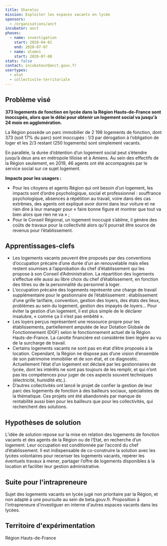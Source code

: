 ```yaml
---
title: Shareloc
mission: Exploiter les espaces vacants en lycée
sponsors:
  - /organisations/anct
incubator: anct
phases:
  - name: investigation
    start: 2020-04-01
    end: 2020-07-07
  - name: alumni
    start: 2020-07-08
stats: false
contact: incubateur@anct.gouv.fr
usertypes:
  - etat
  - collectivite-territoriale
---
```

## Problème visé

**373 logements de fonction en lycée dans la Région Hauts-de-France sont inoccupés, alors que le délai pour obtenir un logement social va jusqu'à 24 mois en agglomération.**

La Région possède un parc immobilier de 2 198 logements de fonction, dont 373 (soit 17% du parc) sont inoccupés : 1/3 par dérogation à l’obligation de loger et les 2/3 restant (250 logements) sont simplement vacants.

En parallèle, la durée d’obtention d’un logement social peut s’étendre jusqu’à deux ans en métropole lilloise et à Amiens. Au sein des effectifs de la Région seulement, en 2019, 46 agents ont été accompagnés par le service social sur ce sujet logement.

**Impacts pour les usagers :**
- Pour les citoyens et agents Région qui ont besoin d’un logement, les impacts sont d’ordre psychologique, social et professionnel : souffrance psychologique, absences à répétition au travail, voire dans des cas extrêmes, des agents ont expliqué avoir dormi dans leur voiture et ne rien dire à leur manager pour « faire bonne figure et montrer que tout va bien alors que rien ne va » ;
- Pour le Conseil Régional, un logement inoccupé s’abîme, il génère des coûts de travaux pour la collectivité alors qu’il pourrait être source de revenus pour l’établissement.

## Apprentissages-clefs

- Les logements vacants peuvent être proposés par des conventions d’occupation précaire d’une durée d’un an renouvelable mais elles restent soumises à l’approbation du chef d’établissement qui les propose à son Conseil d’Administration. La répartition des logements s’effectue elle aussi au libre choix du chef d’établissement, en fonction des titres ou de la personnalité du personnel à loger.
- L’occupation précaire des logements représente une charge de travail supplémentaire pour le gestionnaire de l’établissement : établissement d’une grille tarifaire, convention, gestion des loyers, des états des lieux, problèmes au sein du logement, gestion des impayés de loyers... Pour éviter la gestion d’un logement, il est plus simple de le déclarer insalubre, « comme ça il n’est pas embêté ».
- Les loyers perçus représentent une ressource propre pour les établissements, partiellement amputée de leur Dotation Globale de Fonctionnement (DGF) selon le fonctionnement actuel de la Région Hauts-de-France. La carotte financière est considérée bien légère au vu de la surcharge de travail.
- Certains logements vacants ne sont pas en état d’être proposés à la location. Cependant, la Région ne dispose pas d’une vision d’ensemble de son patrimoine immobilier et de son état, et ce diagnostic. Actuellement l’état d’un logement est déclaré par les gestionnaires de lycée, dont les intérêts ne sont pas toujours de les remplir, et qui n’ont pas les compétences pour juger de ces aspects souvent techniques (électricité, humidité etc.).
- D’autres collectivités ont lancé le projet de confier la gestion de leur parc des logements de fonction à des bailleurs sociaux, spécialistes de la thématique. Ces projets ont été abandonnés par manque de rentabilité aussi bien pour les bailleurs que pour les collectivités, qui recherchent des solutions.

## Hypothèses de solution
L’idée de solution repose sur la mise en relation des logements de fonction vacants et des agents de la Région ou de l’Etat, en recherche d’un logement. Leur occupation est conditionnée par l’accord du chef d’établissement. Il est indispensable de co-construire la solution avec les lycées volontaires pour recenser les logements vacants, repérer les éventuels travaux à mener, partager l’offre de logements disponibles à la location et faciliter leur gestion administrative.

## Suite pour l'intrapreneure
Sujet des logements vacants en lycée jugé non prioritaire par la Région, et non adapté à une poursuite au sein de beta.gouv.fr. Proposition à l'intrapreneure d'investiguer en interne d'autres espaces vacants dans les lycées.

## Territoire d'expérimentation
Région Hauts-de-France
